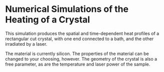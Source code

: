 # Numerical Simulations of the Heating of a Crystal

This simulation produces the spatial and time-dependent heat profiles of a rectangular cut crystal, with one end connected to a bath, and the other irradiated by a laser.

The material is currently silicon. The properties of the material can be changed to your choosing, however. The geometry of the crystal is also a free parameter, as are the temperature and laser power of the sample.
